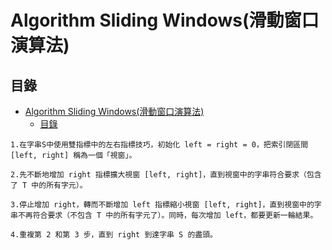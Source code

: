 # Algorithm Sliding Windows(滑動窗口演算法)

## 目錄

- [Algorithm Sliding Windows(滑動窗口演算法)](#algorithm-sliding-windows滑動窗口演算法)
	- [目錄](#目錄)

```
1.在字串S中使用雙指標中的左右指標技巧，初始化 left = right = 0，把索引閉區間 [left, right] 稱為一個「視窗」。

2.先不斷地增加 right 指標擴大視窗 [left, right]，直到視窗中的字串符合要求（包含了 T 中的所有字元）。

3.停止增加 right，轉而不斷增加 left 指標縮小視窗 [left, right]，直到視窗中的字串不再符合要求（不包含 T 中的所有字元了）。同時，每次增加 left，都要更新一輪結果。

4.重複第 2 和第 3 步，直到 right 到達字串 S 的盡頭。
```
